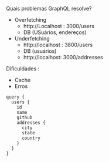 Quais problemas GraphQL resolve?

- Overfetching
  - http://Localhost : 3000/users
  - DB (USuários, endereços)
- Underfetching
  - http://localhost : 3800/users
  - DB (usuários)
  - http://localhost: 3000/addresses

Dificuldades :

- Cache
- Erros

```gql
query {
  users {
    id
    name
    github
    addresses {
      city
      state
      country
    }
  }
}
```

